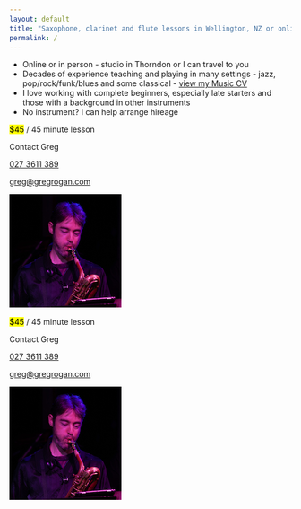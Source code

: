 ```yaml
---
layout: default
title: "Saxophone, clarinet and flute lessons in Wellington, NZ or online"
permalink: /
---
```

<div class="row mb-3">
    <div class="col-sm col-lg-6">
        <ul class="list-group">
            <li class="list-group-item list-group-item-action d-flex gap-3 py-3">Online or in person - studio in Thorndon or I can travel to you</li>
            <li class="list-group-item list-group-item-action d-flex gap-3 py-3">Decades of experience teaching and playing in many settings - 
        jazz, pop/rock/funk/blues and some classical - <a href="https://docs.google.com/document/d/1HiqZSmzY9uUcNlpoEE9uWm4qwI8UWkTmdGT5wBAlgPc/edit?usp=sharing">view my Music CV</a></li>
            <li class="list-group-item list-group-item-action d-flex gap-3 py-3">I love working with complete beginners, especially late starters and those with a background in other instruments</li>
            <li class="list-group-item list-group-item-action d-flex gap-3 py-3">No instrument? I can help arrange hireage</li>
        </ul>
    </div>
    <div class="d-none d-lg-block col-lg-3 align-self-center text-center">
        <p><mark>$45</mark> / 45 minute lesson</p>
        <p class="lead">Contact Greg</p>
        <p><i class="bi-telephone"></i> <a href="tel:+64273611389">027 3611 389</a></p>
        <p><i class="bi-envelope"></i> <a href="mailto:greg@gregrogan.com?subject=Lessons">greg@gregrogan.com</a></p>
    </div>
    <div class="d-none d-sm-block col-sm-4 col-lg align-self-center">
        <img class="w-100 h-auto" with='200' height='202' alt='Greg playing saxohpone' src='/assets/img/action.png'/>
    </div>
</div>
<div class="row justify-content-center">
    <div class="col d-lg-none align-self-center text-center">
        <p><mark>$45</mark> / 45 minute lesson</p>
        <p class="lead">Contact Greg</p>
        <p><i class="bi-telephone"></i> <a href="tel:+64273611389">027 3611 389</a></p>
        <p><i class="bi-envelope"></i> <a href="mailto:greg@gregrogan.com?subject=Lessons">greg@gregrogan.com</a></p>
    </div>
    <div class="col-5 d-sm-none">
        <img class="w-100 h-auto" with='200' height='202' alt='Greg playing saxohpone' src='/assets/img/action.png'/>
    </div>
</div>
